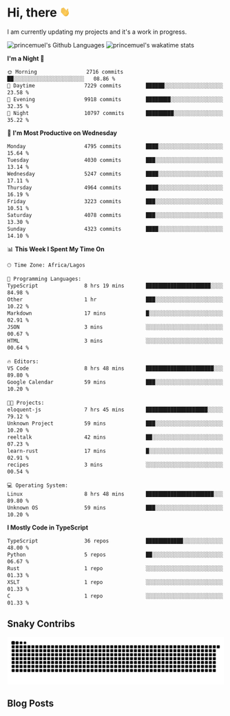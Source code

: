 # Hi, there <img src='/assets/wave.gif' alt='Just saying hello' width='24' height='24' />

<!--
**princemuel/princemuel** is a ✨ _special_ ✨ repository because its `README.md` (this file) appears on your GitHub profile.

Here are some ideas to get you started:

- 🔭 I’m currently working on ...
- 🌱 I’m currently learning ...
- 👯 I’m looking to collaborate on ...
- 🤔 I’m looking for help with ...
- 💬 Ask me about ...
- 📫 How to reach me: ...
- 😄 Pronouns: ...
- ⚡ Fun fact: ...
-->

I am currently updating my projects and it's a work in progress.

![princemuel's Github Languages](https://github-readme-stats.vercel.app/api/top-langs/?username=princemuel&text_color=586069&layout=compact&hide_border=true&title_color=0366d6&count_private=true&include_all_commits=true&theme=tokyonight&show_icons=true)
![princemuel's wakatime stats](https://github-readme-stats.vercel.app/api/wakatime?username=princemuel&text_color=586069&layout=compact&hide_border=true&title_color=0366d6&count_private=true&include_all_commits=true&theme=tokyonight&show_icons=true)

<!--START_SECTION:waka-->
**I'm a Night 🦉** 

```text
🌞 Morning                2716 commits        ██░░░░░░░░░░░░░░░░░░░░░░░   08.86 % 
🌆 Daytime                7229 commits        ██████░░░░░░░░░░░░░░░░░░░   23.58 % 
🌃 Evening                9918 commits        ████████░░░░░░░░░░░░░░░░░   32.35 % 
🌙 Night                  10797 commits       █████████░░░░░░░░░░░░░░░░   35.22 % 
```
📅 **I'm Most Productive on Wednesday** 

```text
Monday                   4795 commits        ████░░░░░░░░░░░░░░░░░░░░░   15.64 % 
Tuesday                  4030 commits        ███░░░░░░░░░░░░░░░░░░░░░░   13.14 % 
Wednesday                5247 commits        ████░░░░░░░░░░░░░░░░░░░░░   17.11 % 
Thursday                 4964 commits        ████░░░░░░░░░░░░░░░░░░░░░   16.19 % 
Friday                   3223 commits        ███░░░░░░░░░░░░░░░░░░░░░░   10.51 % 
Saturday                 4078 commits        ███░░░░░░░░░░░░░░░░░░░░░░   13.30 % 
Sunday                   4323 commits        ████░░░░░░░░░░░░░░░░░░░░░   14.10 % 
```


📊 **This Week I Spent My Time On** 

```text
🕑︎ Time Zone: Africa/Lagos

💬 Programming Languages: 
TypeScript               8 hrs 19 mins       █████████████████████░░░░   84.98 % 
Other                    1 hr                ███░░░░░░░░░░░░░░░░░░░░░░   10.22 % 
Markdown                 17 mins             █░░░░░░░░░░░░░░░░░░░░░░░░   02.91 % 
JSON                     3 mins              ░░░░░░░░░░░░░░░░░░░░░░░░░   00.67 % 
HTML                     3 mins              ░░░░░░░░░░░░░░░░░░░░░░░░░   00.64 % 

🔥 Editors: 
VS Code                  8 hrs 48 mins       ██████████████████████░░░   89.80 % 
Google Calendar          59 mins             ███░░░░░░░░░░░░░░░░░░░░░░   10.20 % 

🐱‍💻 Projects: 
eloquent-js              7 hrs 45 mins       ████████████████████░░░░░   79.12 % 
Unknown Project          59 mins             ███░░░░░░░░░░░░░░░░░░░░░░   10.20 % 
reeltalk                 42 mins             ██░░░░░░░░░░░░░░░░░░░░░░░   07.23 % 
learn-rust               17 mins             █░░░░░░░░░░░░░░░░░░░░░░░░   02.91 % 
recipes                  3 mins              ░░░░░░░░░░░░░░░░░░░░░░░░░   00.54 % 

💻 Operating System: 
Linux                    8 hrs 48 mins       ██████████████████████░░░   89.80 % 
Unknown OS               59 mins             ███░░░░░░░░░░░░░░░░░░░░░░   10.20 % 
```

**I Mostly Code in TypeScript** 

```text
TypeScript               36 repos            ████████████░░░░░░░░░░░░░   48.00 % 
Python                   5 repos             ██░░░░░░░░░░░░░░░░░░░░░░░   06.67 % 
Rust                     1 repo              ░░░░░░░░░░░░░░░░░░░░░░░░░   01.33 % 
XSLT                     1 repo              ░░░░░░░░░░░░░░░░░░░░░░░░░   01.33 % 
C                        1 repo              ░░░░░░░░░░░░░░░░░░░░░░░░░   01.33 % 
```




<!--END_SECTION:waka-->

## Snaky Contribs

<img src='/assets/github-snake-dark.svg' alt='Snaky Contributions' />

## Blog Posts

<!-- BLOG-POST-LIST:START -->
<!-- BLOG-POST-LIST:END -->

